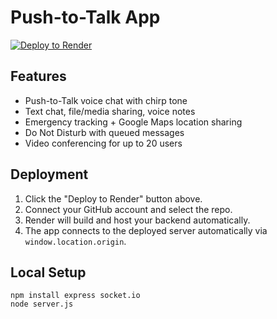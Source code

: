 # Push-to-Talk App

[![Deploy to Render](https://render.com/images/deploy-to-render-button.svg)](https://render.com/deploy)

## Features
- Push-to-Talk voice chat with chirp tone
- Text chat, file/media sharing, voice notes
- Emergency tracking + Google Maps location sharing
- Do Not Disturb with queued messages
- Video conferencing for up to 20 users

## Deployment
1. Click the "Deploy to Render" button above.
2. Connect your GitHub account and select the repo.
3. Render will build and host your backend automatically.
4. The app connects to the deployed server automatically via `window.location.origin`.

## Local Setup
```
npm install express socket.io
node server.js
```